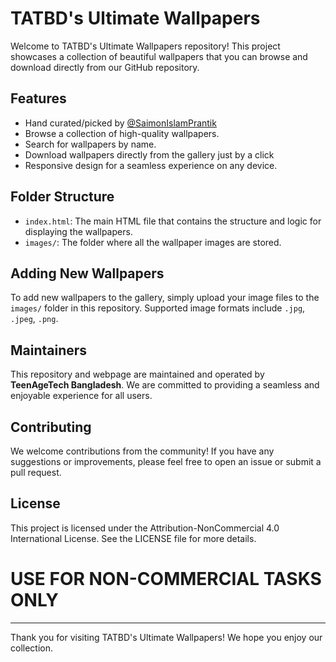 # TATBD's Ultimate Wallpapers

Welcome to TATBD's Ultimate Wallpapers repository! This project showcases a collection of beautiful wallpapers that you can browse and download directly from our GitHub repository.

## Features
- Hand curated/picked by [@SaimonIslamPrantik](https://github.com/SaimonIslamPrantik) 
- Browse a collection of high-quality wallpapers.
- Search for wallpapers by name.
- Download wallpapers directly from the gallery just by a click
- Responsive design for a seamless experience on any device.

## Folder Structure

- `index.html`: The main HTML file that contains the structure and logic for displaying the wallpapers.
- `images/`: The folder where all the wallpaper images are stored.

## Adding New Wallpapers

To add new wallpapers to the gallery, simply upload your image files to the `images/` folder in this repository. Supported image formats include `.jpg`, `.jpeg`, `.png`.

## Maintainers

This repository and webpage are maintained and operated by **TeenAgeTech Bangladesh**. We are committed to providing a seamless and enjoyable experience for all users.

## Contributing

We welcome contributions from the community! If you have any suggestions or improvements, please feel free to open an issue or submit a pull request.

## License

This project is licensed under the Attribution-NonCommercial 4.0 International License. See the LICENSE file for more details.

# USE FOR NON-COMMERCIAL TASKS ONLY

---
Thank you for visiting TATBD's Ultimate Wallpapers! We hope you enjoy our collection.

